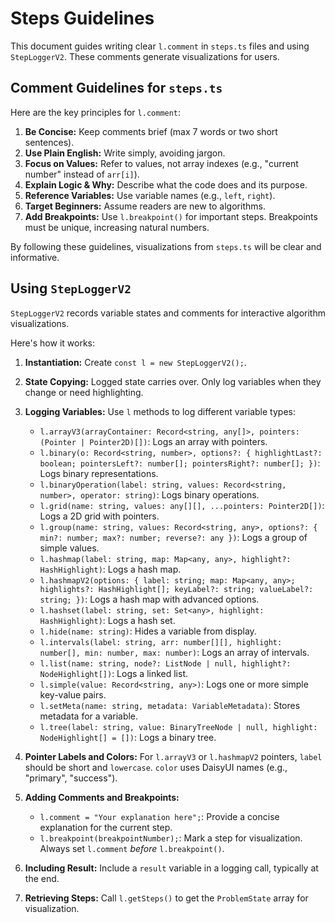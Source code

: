 # Steps Guidelines

This document guides writing clear `l.comment` in `steps.ts` files and using `StepLoggerV2`. These comments generate visualizations for users.

## Comment Guidelines for `steps.ts`

Here are the key principles for `l.comment`:

1.  **Be Concise:** Keep comments brief (max 7 words or two short sentences).
2.  **Use Plain English:** Write simply, avoiding jargon.
3.  **Focus on Values:** Refer to values, not array indexes (e.g., "current number" instead of `arr[i]`).
4.  **Explain Logic & Why:** Describe what the code does and its purpose.
5.  **Reference Variables:** Use variable names (e.g., `left`, `right`).
6.  **Target Beginners:** Assume readers are new to algorithms.
7.  **Add Breakpoints:** Use `l.breakpoint()` for important steps. Breakpoints must be unique, increasing natural numbers.

By following these guidelines, visualizations from `steps.ts` will be clear and informative.

## Using `StepLoggerV2`

`StepLoggerV2` records variable states and comments for interactive algorithm visualizations.

Here's how it works:

1.  **Instantiation:** Create `const l = new StepLoggerV2();`.
2.  **State Copying:** Logged state carries over. Only log variables when they change or need highlighting.
3.  **Logging Variables:** Use `l` methods to log different variable types:
    *   `l.arrayV3(arrayContainer: Record<string, any[]>, pointers: (Pointer | Pointer2D)[])`: Logs an array with pointers.
    *   `l.binary(o: Record<string, number>, options?: { highlightLast?: boolean; pointersLeft?: number[]; pointersRight?: number[]; })`: Logs binary representations.
    *   `l.binaryOperation(label: string, values: Record<string, number>, operator: string)`: Logs binary operations.
    *   `l.grid(name: string, values: any[][], ...pointers: Pointer2D[])`: Logs a 2D grid with pointers.
    *   `l.group(name: string, values: Record<string, any>, options?: { min?: number; max?: number; reverse?: any })`: Logs a group of simple values.
    *   `l.hashmap(label: string, map: Map<any, any>, highlight?: HashHighlight)`: Logs a hash map.
    *   `l.hashmapV2(options: { label: string; map: Map<any, any>; highlights?: HashHighlight[]; keyLabel?: string; valueLabel?: string; })`: Logs a hash map with advanced options.
    *   `l.hashset(label: string, set: Set<any>, highlight: HashHighlight)`: Logs a hash set.
    *   `l.hide(name: string)`: Hides a variable from display.
    *   `l.intervals(label: string, arr: number[][], highlight: number[], min: number, max: number)`: Logs an array of intervals.
    *   `l.list(name: string, node?: ListNode | null, highlight?: NodeHighlight[])`: Logs a linked list.
    *   `l.simple(value: Record<string, any>)`: Logs one or more simple key-value pairs.
    *   `l.setMeta(name: string, metadata: VariableMetadata)`: Stores metadata for a variable.
    *   `l.tree(label: string, value: BinaryTreeNode | null, highlight: NodeHighlight[] = [])`: Logs a binary tree.

4. **Pointer Labels and Colors:** For `l.arrayV3` or `l.hashmapV2` pointers, `label` should be short and `lowercase`. `color` uses DaisyUI names (e.g., "primary", "success").

5.  **Adding Comments and Breakpoints:**
    *   `l.comment = "Your explanation here";`: Provide a concise explanation for the current step.
    *   `l.breakpoint(breakpointNumber);`: Mark a step for visualization. Always set `l.comment` *before* `l.breakpoint()`.

6.  **Including Result:** Include a `result` variable in a logging call, typically at the end.

7.  **Retrieving Steps:** Call `l.getSteps()` to get the `ProblemState` array for visualization.